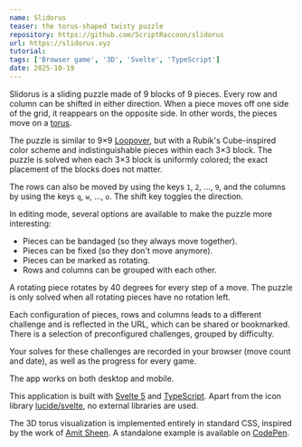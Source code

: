 ```yaml
---
name: Slidorus
teaser: the torus-shaped twisty puzzle
repository: https://github.com/ScriptRaccoon/slidorus
url: https://slidorus.xyz
tutorial:
tags: ['Browser game', '3D', 'Svelte', 'TypeScript']
date: 2025-10-19
---
```


Slidorus is a sliding puzzle made of 9 blocks of 9 pieces. Every row and column can be shifted in either direction. When a piece moves off one side of the grid, it reappears on the opposite side. In other words, the pieces move on a [torus](https://en.wikipedia.org/wiki/Torus).

The puzzle is similar to 9×9 [Loopover](https://loopover.xyz/), but with a Rubik's Cube-inspired color scheme and indistinguishable pieces within each 3×3 block. The puzzle is solved when each 3×3 block is uniformly colored; the exact placement of the blocks does not matter.

The rows can also be moved by using the keys `1`, `2`, ..., `9`, and the columns by using the keys `q`, `w`, ..., `o`. The shift key toggles the direction.

In editing mode, several options are available to make the puzzle more interesting:

- Pieces can be bandaged (so they always move together).
- Pieces can be fixed (so they don't move anymore).
- Pieces can be marked as rotating.
- Rows and columns can be grouped with each other.

A rotating piece rotates by 40 degrees for every step of a move. The puzzle is only solved when all rotating pieces have no rotation left.

Each configuration of pieces, rows and columns leads to a different challenge and is reflected in the URL, which can be shared or bookmarked. There is a selection of preconfigured challenges, grouped by difficulty.

Your solves for these challenges are recorded in your browser (move count and date), as well as the progress for every game.

The app works on both desktop and mobile.

This application is built with [Svelte 5](https://svelte.dev) and [TypeScript](https://www.typescriptlang.org/). Apart from the icon library [lucide/svelte](https://lucide.dev/guide/packages/lucide-svelte), no external libraries are used.

The 3D torus visualization is implemented entirely in standard CSS, inspired by the work of [Amit Sheen](https://github.com/Amit-Sheen). A standalone example is available on [CodePen](https://codepen.io/scriptraccoon/pen/LEGGrzp).
